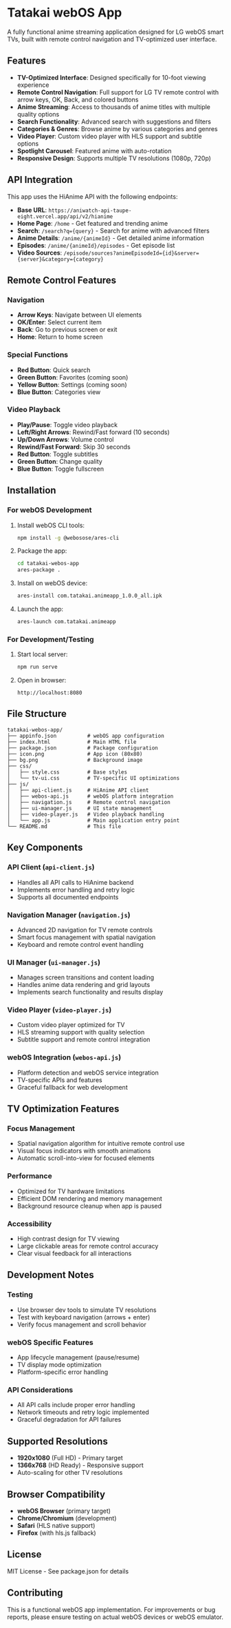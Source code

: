 # Tatakai webOS App

A fully functional anime streaming application designed for LG webOS smart TVs, built with remote control navigation and TV-optimized user interface.

## Features

- **TV-Optimized Interface**: Designed specifically for 10-foot viewing experience
- **Remote Control Navigation**: Full support for LG TV remote control with arrow keys, OK, Back, and colored buttons
- **Anime Streaming**: Access to thousands of anime titles with multiple quality options
- **Search Functionality**: Advanced search with suggestions and filters
- **Categories & Genres**: Browse anime by various categories and genres
- **Video Player**: Custom video player with HLS support and subtitle options
- **Spotlight Carousel**: Featured anime with auto-rotation
- **Responsive Design**: Supports multiple TV resolutions (1080p, 720p)

## API Integration

This app uses the HiAnime API with the following endpoints:

- **Base URL**: `https://aniwatch-api-taupe-eight.vercel.app/api/v2/hianime`
- **Home Page**: `/home` - Get featured and trending anime
- **Search**: `/search?q={query}` - Search for anime with advanced filters
- **Anime Details**: `/anime/{animeId}` - Get detailed anime information
- **Episodes**: `/anime/{animeId}/episodes` - Get episode list
- **Video Sources**: `/episode/sources?animeEpisodeId={id}&server={server}&category={category}`

## Remote Control Features

### Navigation
- **Arrow Keys**: Navigate between UI elements
- **OK/Enter**: Select current item
- **Back**: Go to previous screen or exit
- **Home**: Return to home screen

### Special Functions
- **Red Button**: Quick search
- **Green Button**: Favorites (coming soon)
- **Yellow Button**: Settings (coming soon)
- **Blue Button**: Categories view

### Video Playback
- **Play/Pause**: Toggle video playback
- **Left/Right Arrows**: Rewind/Fast forward (10 seconds)
- **Up/Down Arrows**: Volume control
- **Rewind/Fast Forward**: Skip 30 seconds
- **Red Button**: Toggle subtitles
- **Green Button**: Change quality
- **Blue Button**: Toggle fullscreen

## Installation

### For webOS Development

1. Install webOS CLI tools:
   ```bash
   npm install -g @webosose/ares-cli
   ```

2. Package the app:
   ```bash
   cd tatakai-webos-app
   ares-package .
   ```

3. Install on webOS device:
   ```bash
   ares-install com.tatakai.animeapp_1.0.0_all.ipk
   ```

4. Launch the app:
   ```bash
   ares-launch com.tatakai.animeapp
   ```

### For Development/Testing

1. Start local server:
   ```bash
   npm run serve
   ```

2. Open in browser:
   ```
   http://localhost:8080
   ```

## File Structure

```
tatakai-webos-app/
├── appinfo.json          # webOS app configuration
├── index.html            # Main HTML file
├── package.json          # Package configuration
├── icon.png              # App icon (80x80)
├── bg.png                # Background image
├── css/
│   ├── style.css         # Base styles
│   └── tv-ui.css         # TV-specific UI optimizations
├── js/
│   ├── api-client.js     # HiAnime API client
│   ├── webos-api.js      # webOS platform integration
│   ├── navigation.js     # Remote control navigation
│   ├── ui-manager.js     # UI state management
│   ├── video-player.js   # Video playback handling
│   └── app.js            # Main application entry point
└── README.md             # This file
```

## Key Components

### API Client (`api-client.js`)
- Handles all API calls to HiAnime backend
- Implements error handling and retry logic
- Supports all documented endpoints

### Navigation Manager (`navigation.js`)
- Advanced 2D navigation for TV remote controls
- Smart focus management with spatial navigation
- Keyboard and remote control event handling

### UI Manager (`ui-manager.js`)
- Manages screen transitions and content loading
- Handles anime data rendering and grid layouts
- Implements search functionality and results display

### Video Player (`video-player.js`)
- Custom video player optimized for TV
- HLS streaming support with quality selection
- Subtitle support and remote control integration

### webOS Integration (`webos-api.js`)
- Platform detection and webOS service integration
- TV-specific APIs and features
- Graceful fallback for web development

## TV Optimization Features

### Focus Management
- Spatial navigation algorithm for intuitive remote control use
- Visual focus indicators with smooth animations
- Automatic scroll-into-view for focused elements

### Performance
- Optimized for TV hardware limitations
- Efficient DOM rendering and memory management
- Background resource cleanup when app is paused

### Accessibility
- High contrast design for TV viewing
- Large clickable areas for remote control accuracy
- Clear visual feedback for all interactions

## Development Notes

### Testing
- Use browser dev tools to simulate TV resolutions
- Test with keyboard navigation (arrows + enter)
- Verify focus management and scroll behavior

### webOS Specific Features
- App lifecycle management (pause/resume)
- TV display mode optimization
- Platform-specific error handling

### API Considerations
- All API calls include proper error handling
- Network timeouts and retry logic implemented
- Graceful degradation for API failures

## Supported Resolutions

- **1920x1080** (Full HD) - Primary target
- **1366x768** (HD Ready) - Responsive support
- Auto-scaling for other TV resolutions

## Browser Compatibility

- **webOS Browser** (primary target)
- **Chrome/Chromium** (development)
- **Safari** (HLS native support)
- **Firefox** (with hls.js fallback)

## License

MIT License - See package.json for details

## Contributing

This is a functional webOS app implementation. For improvements or bug reports, please ensure testing on actual webOS devices or webOS emulator.